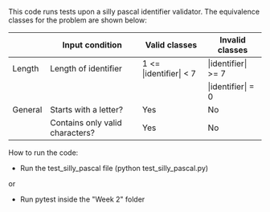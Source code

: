 This code runs tests upon a silly pascal identifier validator. The equivalence classes for the problem are shown below:


|         | Input condition                 | Valid classes           | Invalid classes     |
|---------|---------------------------------|-------------------------|---------------------|
| Length  | Length of identifier            | 1 <= \|identifier\| < 7 | \|identifier\| >= 7 |
|         |                                 |                         | \|identifier\| = 0  |
| General | Starts with a letter?           | Yes                     | No                  |
|         | Contains only valid characters? | Yes                     | No                  |

How to run the code:

* Run the test_silly_pascal file (python test_silly_pascal.py)

or

* Run pytest inside the "Week 2" folder 
